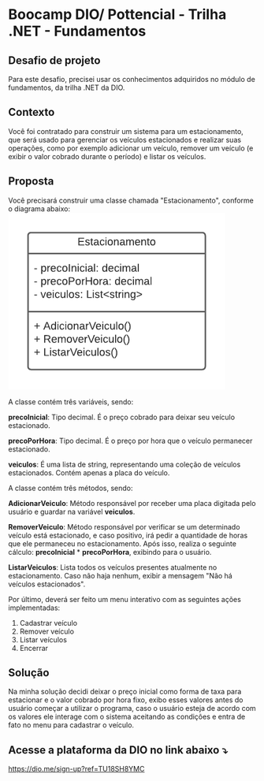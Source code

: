 # Boocamp DIO/ Pottencial - Trilha .NET - Fundamentos



## Desafio de projeto

Para este desafio, precisei usar os conhecimentos adquiridos no módulo de fundamentos, da trilha .NET da DIO.

## Contexto
Você foi contratado para construir um sistema para um estacionamento, que será usado para gerenciar os veículos estacionados e realizar suas operações, como por exemplo adicionar um veículo, remover um veículo (e exibir o valor cobrado durante o período) e listar os veículos.

## Proposta
Você precisará construir uma classe chamada "Estacionamento", conforme o diagrama abaixo:
<img src="https://github.com/CaioHangai/BootcampPotencial.NETDeveloper/blob/main/SistemaParaEstacionamentoCSharp/Diagrama%20de%20Classes/diagrama_classe.png " />

A classe contém três variáveis, sendo:

**precoInicial**: Tipo decimal. É o preço cobrado para deixar seu veículo estacionado.

**precoPorHora**: Tipo decimal. É o preço por hora que o veículo permanecer estacionado.

**veiculos**: É uma lista de string, representando uma coleção de veículos estacionados. Contém apenas a placa do veículo.

A classe contém três métodos, sendo:

**AdicionarVeiculo**: Método responsável por receber uma placa digitada pelo usuário e guardar na variável **veiculos**.

**RemoverVeiculo**: Método responsável por verificar se um determinado veículo está estacionado, e caso positivo, irá pedir a quantidade de horas que ele permaneceu no estacionamento. Após isso, realiza o seguinte cálculo: **precoInicial** * **precoPorHora**, exibindo para o usuário.

**ListarVeiculos**: Lista todos os veículos presentes atualmente no estacionamento. Caso não haja nenhum, exibir a mensagem "Não há veículos estacionados".

Por último, deverá ser feito um menu interativo com as seguintes ações implementadas:
1. Cadastrar veículo
2. Remover veículo
3. Listar veículos
4. Encerrar


## Solução
Na minha solução decidi deixar o preço inicial como forma de taxa para estacionar e o valor cobrado por hora fixo, exibo esses valores antes do usuário começar a utilizar o programa, caso o usuário esteja de acordo com os valores ele interage com o sistema aceitando as condições e entra de fato no menu para cadastrar o veículo.

## Acesse a plataforma da DIO no link abaixo :arrow_heading_down:

https://dio.me/sign-up?ref=TU18SH8YMC